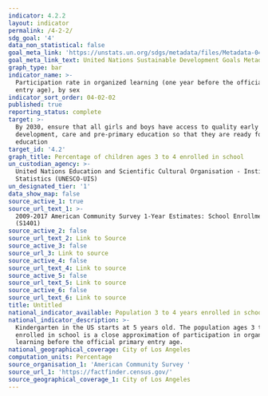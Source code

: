 ```yaml
---
indicator: 4.2.2
layout: indicator
permalink: /4-2-2/
sdg_goal: '4'
data_non_statistical: false
goal_meta_link: 'https://unstats.un.org/sdgs/metadata/files/Metadata-04-02-02.pdf'
goal_meta_link_text: United Nations Sustainable Development Goals Metadata (PDF 223 KB)
graph_type: bar
indicator_name: >-
  Participation rate in organized learning (one year before the official primary
  entry age), by sex
indicator_sort_order: 04-02-02
published: true
reporting_status: complete
target: >-
  By 2030, ensure that all girls and boys have access to quality early childhood
  development, care and pre-primary education so that they are ready for primary
  education
target_id: '4.2'
graph_title: Percentage of children ages 3 to 4 enrolled in school
un_custodian_agency: >-
  United Nations Education and Scientific Cultural Organisation - Institute of
  Statistics (UNESCO-UIS)
un_designated_tier: '1'
data_show_map: false
source_active_1: true
source_url_text_1: >-
  2009-2017 American Community Survey 1-Year Estimates: School Enrollment
  (S1401)
source_active_2: false
source_url_text_2: Link to Source
source_active_3: false
source_url_3: Link to source
source_active_4: false
source_url_text_4: Link to source
source_active_5: false
source_url_text_5: Link to source
source_active_6: false
source_url_text_6: Link to source
title: Untitled
national_indicator_available: Population 3 to 4 years enrolled in school
national_indicator_description: >-
  Kindergarten in the US starts at 5 years old. The population ages 3 to 4 years
  enrolled in school is a close approximation of participation in organized
  learning before the official primary entry age.
national_geographical_coverage: City of Los Angeles
computation_units: Percentage
source_organisation_1: 'American Community Survey '
source_url_1: 'https://factfinder.census.gov/'
source_geographical_coverage_1: City of Los Angeles
---
```


